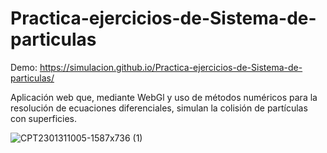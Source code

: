 # Practica-ejercicios-de-Sistema-de-particulas

Demo: https://simulacion.github.io/Practica-ejercicios-de-Sistema-de-particulas/

Aplicación web que, mediante WebGl y uso de métodos numéricos para la resolución de ecuaciones diferenciales, simulan la colisión de partículas con superficies. 


![CPT2301311005-1587x736 (1)](https://user-images.githubusercontent.com/93720978/215797878-a0be20c6-efc9-4f22-9e25-a3a24c182b7e.gif)
